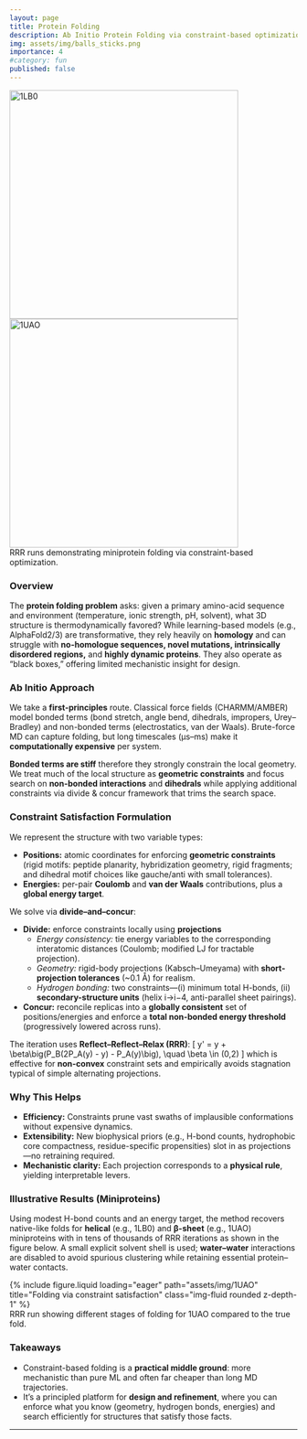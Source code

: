 ```yaml
---
layout: page
title: Protein Folding
description: Ab Initio Protein Folding via constraint-based optimization.
img: assets/img/balls_sticks.png
importance: 4
#category: fun
published: false 
---
```


<div class="row">
    <div class="col-sm mt-3 mt-md-0">
        <img src="{{ '/assets/img/1LB0_new.mp4' | relative_url }}" alt="1LB0" class="img-fluid rounded z-depth-1" style="height: 400px; width: auto; object-fit: contain;">
    </div>
    <div class="col-sm mt-3 mt-md-0">
        <img src="{{ '/assets/img/1UAO.mp4' | relative_url }}" alt="1UAO" class="img-fluid rounded z-depth-1" style="height: 400px; width: auto; object-fit: contain;">
    </div>
</div>
<div class="caption">
	RRR runs demonstrating miniprotein folding via constraint-based optimization.
</div>


### Overview

The **protein folding problem** asks: given a primary amino-acid sequence and environment (temperature, ionic strength, pH, solvent), what 3D structure is thermodynamically favored? While learning-based models (e.g., AlphaFold2/3) are transformative, they rely heavily on **homology** and can struggle with **no-homologue sequences, novel mutations, intrinsically disordered regions,** and **highly dynamic proteins**. They also operate as “black boxes,” offering limited mechanistic insight for design.

### Ab Initio Approach

We take a **first-principles** route. Classical force fields (CHARMM/AMBER) model bonded terms (bond stretch, angle bend, dihedrals, impropers, Urey–Bradley) and non-bonded terms (electrostatics, van der Waals). Brute-force MD can capture folding, but long timescales (µs–ms) make it **computationally expensive** per system.

**Bonded terms are stiff** therefore they strongly constrain the local geometry. We treat much of the local structure as **geometric constraints** and focus search on **non-bonded interactions** and **dihedrals** while applying additional constraints via divide & concur framework that trims the search space.

### Constraint Satisfaction Formulation

We represent the structure with two variable types:
- **Positions:** atomic coordinates for enforcing **geometric constraints** (rigid motifs: peptide planarity, hybridization geometry, rigid fragments; and dihedral motif choices like gauche/anti with small tolerances).
- **Energies:** per-pair **Coulomb** and **van der Waals** contributions, plus a **global energy target**.

We solve via **divide–and–concur**:
- **Divide:** enforce constraints locally using **projections**  
  - *Energy consistency:* tie energy variables to the corresponding interatomic distances (Coulomb; modified LJ for tractable projection).  
  - *Geometry:* rigid-body projections (Kabsch–Umeyama) with **short-projection tolerances** (~0.1 Å) for realism.  
  - *Hydrogen bonding:* two constraints—(i) minimum total H-bonds, (ii) **secondary-structure units** (helix i→i−4, anti-parallel sheet pairings).  
- **Concur:** reconcile replicas into a **globally consistent** set of positions/energies and enforce a **total non-bonded energy threshold** (progressively lowered across runs).

The iteration uses **Reflect–Reflect–Relax (RRR)**:
\[
y' = y + \beta\big(P_B(2P_A(y) - y) - P_A(y)\big), \quad \beta \in (0,2)
\]
which is effective for **non-convex** constraint sets and empirically avoids stagnation typical of simple alternating projections.

### Why This Helps

- **Efficiency:** Constraints prune vast swaths of implausible conformations without expensive dynamics.  
- **Extensibility:** New biophysical priors (e.g., H-bond counts, hydrophobic core compactness, residue-specific propensities) slot in as projections—no retraining required.  
- **Mechanistic clarity:** Each projection corresponds to a **physical rule**, yielding interpretable levers.

### Illustrative Results (Miniproteins)

Using modest H-bond counts and an energy target, the method recovers native-like folds for **helical** (e.g., 1LB0) and **β-sheet** (e.g., 1UAO) miniproteins with in tens of thousands of RRR iterations as shown in the figure below. A small explicit solvent shell is used; **water–water** interactions are disabled to avoid spurious clustering while retaining essential protein–water contacts.

<div class="row">
    <div class="col-sm mt-3 mt-md-0">
        {% include figure.liquid loading="eager" path="assets/img/1UAO" title="Folding via constraint satisfaction" class="img-fluid rounded z-depth-1" %}
    </div>
</div>
<div class="caption">
	RRR run showing different stages of folding for 1UAO compared to the true fold.
</div>

### Takeaways

- Constraint-based folding is a **practical middle ground**: more mechanistic than pure ML and often far cheaper than long MD trajectories.  
- It’s a principled platform for **design and refinement**, where you can enforce what you know (geometry, hydrogen bonds, energies) and search efficiently for structures that satisfy those facts.

---



